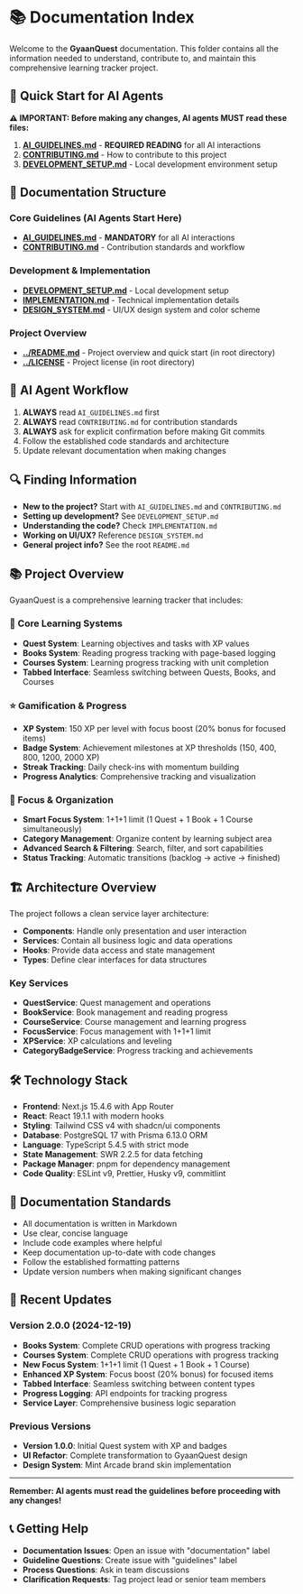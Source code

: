 # 📚 Documentation Index

Welcome to the **GyaanQuest** documentation. This folder contains all the information needed to understand, contribute to, and maintain this comprehensive learning tracker project.

## 🎯 Quick Start for AI Agents

**⚠️ IMPORTANT: Before making any changes, AI agents MUST read these files:**

1. **[AI_GUIDELINES.md](./AI_GUIDELINES.md)** - **REQUIRED READING** for all AI interactions
2. **[CONTRIBUTING.md](./CONTRIBUTING.md)** - How to contribute to this project
3. **[DEVELOPMENT_SETUP.md](./DEVELOPMENT_SETUP.md)** - Local development environment setup

## 📖 Documentation Structure

### Core Guidelines (AI Agents Start Here)

- **[AI_GUIDELINES.md](./AI_GUIDELINES.md)** - **MANDATORY** for all AI interactions
- **[CONTRIBUTING.md](./CONTRIBUTING.md)** - Contribution standards and workflow

### Development & Implementation

- **[DEVELOPMENT_SETUP.md](./DEVELOPMENT_SETUP.md)** - Local development setup
- **[IMPLEMENTATION.md](./IMPLEMENTATION.md)** - Technical implementation details
- **[DESIGN_SYSTEM.md](./DESIGN_SYSTEM.md)** - UI/UX design system and color scheme

### Project Overview

- **[../README.md](../README.md)** - Project overview and quick start (in root directory)
- **[../LICENSE](../LICENSE)** - Project license (in root directory)

## 🤖 AI Agent Workflow

1. **ALWAYS** read `AI_GUIDELINES.md` first
2. **ALWAYS** read `CONTRIBUTING.md` for contribution standards
3. **ALWAYS** ask for explicit confirmation before making Git commits
4. Follow the established code standards and architecture
5. Update relevant documentation when making changes

## 🔍 Finding Information

- **New to the project?** Start with `AI_GUIDELINES.md` and `CONTRIBUTING.md`
- **Setting up development?** See `DEVELOPMENT_SETUP.md`
- **Understanding the code?** Check `IMPLEMENTATION.md`
- **Working on UI/UX?** Reference `DESIGN_SYSTEM.md`
- **General project info?** See the root `README.md`

## 📚 Project Overview

GyaanQuest is a comprehensive learning tracker that includes:

### 🎯 Core Learning Systems

- **Quest System**: Learning objectives and tasks with XP values
- **Books System**: Reading progress tracking with page-based logging
- **Courses System**: Learning progress tracking with unit completion
- **Tabbed Interface**: Seamless switching between Quests, Books, and Courses

### ⭐ Gamification & Progress

- **XP System**: 150 XP per level with focus boost (20% bonus for focused items)
- **Badge System**: Achievement milestones at XP thresholds (150, 400, 800, 1200, 2000 XP)
- **Streak Tracking**: Daily check-ins with momentum building
- **Progress Analytics**: Comprehensive tracking and visualization

### 🎯 Focus & Organization

- **Smart Focus System**: 1+1+1 limit (1 Quest + 1 Book + 1 Course simultaneously)
- **Category Management**: Organize content by learning subject area
- **Advanced Search & Filtering**: Search, filter, and sort capabilities
- **Status Tracking**: Automatic transitions (backlog → active → finished)

## 🏗️ Architecture Overview

The project follows a clean service layer architecture:

- **Components**: Handle only presentation and user interaction
- **Services**: Contain all business logic and data operations
- **Hooks**: Provide data access and state management
- **Types**: Define clear interfaces for data structures

### Key Services

- **QuestService**: Quest management and operations
- **BookService**: Book management and reading progress
- **CourseService**: Course management and learning progress
- **FocusService**: Focus management with 1+1+1 limit
- **XPService**: XP calculations and leveling
- **CategoryBadgeService**: Progress tracking and achievements

## 🛠️ Technology Stack

- **Frontend**: Next.js 15.4.6 with App Router
- **React**: React 19.1.1 with modern hooks
- **Styling**: Tailwind CSS v4 with shadcn/ui components
- **Database**: PostgreSQL 17 with Prisma 6.13.0 ORM
- **Language**: TypeScript 5.4.5 with strict mode
- **State Management**: SWR 2.2.5 for data fetching
- **Package Manager**: pnpm for dependency management
- **Code Quality**: ESLint v9, Prettier, Husky v9, commitlint

## 📝 Documentation Standards

- All documentation is written in Markdown
- Use clear, concise language
- Include code examples where helpful
- Keep documentation up-to-date with code changes
- Follow the established formatting patterns
- Update version numbers when making significant changes

## 🔄 Recent Updates

### Version 2.0.0 (2024-12-19)

- **Books System**: Complete CRUD operations with progress tracking
- **Courses System**: Complete CRUD operations with progress tracking
- **New Focus System**: 1+1+1 limit (1 Quest + 1 Book + 1 Course)
- **Enhanced XP System**: Focus boost (20% bonus) for focused items
- **Tabbed Interface**: Seamless switching between content types
- **Progress Logging**: API endpoints for tracking progress
- **Service Layer**: Comprehensive business logic separation

### Previous Versions

- **Version 1.0.0**: Initial Quest system with XP and badges
- **UI Refactor**: Complete transformation to GyaanQuest design
- **Design System**: Mint Arcade brand skin implementation

---

**Remember: AI agents must read the guidelines before proceeding with any changes!**

## 📞 Getting Help

- **Documentation Issues**: Open an issue with "documentation" label
- **Guideline Questions**: Create issue with "guidelines" label
- **Process Questions**: Ask in team discussions
- **Clarification Requests**: Tag project lead or senior team members

